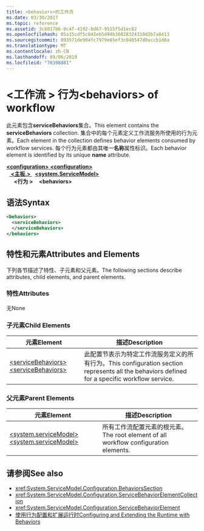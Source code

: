 ```yaml
---
title: <behaviors>的工作流
ms.date: 03/30/2017
ms.topic: reference
ms.assetid: 3c6017b6-0c4f-4192-bd67-9515f5d1ec82
ms.openlocfilehash: 05a15cdf5c043eb5d94b36028324310d2b7a8413
ms.sourcegitcommit: 093571de904fc7979e85ef3c048547d0accb1d8a
ms.translationtype: MT
ms.contentlocale: zh-CN
ms.lasthandoff: 09/06/2019
ms.locfileid: "70398881"
---
```

# <a name="behaviors-of-workflow"></a><span data-ttu-id="f4c1f-102">\<工作流 > 行为</span><span class="sxs-lookup"><span data-stu-id="f4c1f-102">\<behaviors> of workflow</span></span>
<span data-ttu-id="f4c1f-103">此元素包含**serviceBehaviors**集合。</span><span class="sxs-lookup"><span data-stu-id="f4c1f-103">This element contains the **serviceBehaviors** collection.</span></span>  <span data-ttu-id="f4c1f-104">集合中的每个元素定义工作流服务所使用的行为元素。</span><span class="sxs-lookup"><span data-stu-id="f4c1f-104">Each element in the collection defines behavior elements consumed by workflow services.</span></span> <span data-ttu-id="f4c1f-105">每个行为元素都由其唯一**名称**属性标识。</span><span class="sxs-lookup"><span data-stu-id="f4c1f-105">Each behavior element is identified by its unique **name** attribute.</span></span>  
  
<span data-ttu-id="f4c1f-106">[ **\<configuration>** ](../configuration-element.md)</span><span class="sxs-lookup"><span data-stu-id="f4c1f-106">[**\<configuration>**](../configuration-element.md)</span></span>\
<span data-ttu-id="f4c1f-107">&nbsp;&nbsp;[ **\<主板.>** ](system-servicemodel-of-workflow.md)</span><span class="sxs-lookup"><span data-stu-id="f4c1f-107">&nbsp;&nbsp;[**\<system.ServiceModel>**](system-servicemodel-of-workflow.md)</span></span>\
<span data-ttu-id="f4c1f-108">&nbsp;&nbsp;&nbsp;&nbsp; **\<行为 >**</span><span class="sxs-lookup"><span data-stu-id="f4c1f-108">&nbsp;&nbsp;&nbsp;&nbsp;**\<behaviors>**</span></span>  
  
## <a name="syntax"></a><span data-ttu-id="f4c1f-109">语法</span><span class="sxs-lookup"><span data-stu-id="f4c1f-109">Syntax</span></span>  
  
```xml  
<behaviors>  
  <serviceBehaviors>  
  </serviceBehaviors>  
</behaviors>  
```  
  
## <a name="attributes-and-elements"></a><span data-ttu-id="f4c1f-110">特性和元素</span><span class="sxs-lookup"><span data-stu-id="f4c1f-110">Attributes and Elements</span></span>  
 <span data-ttu-id="f4c1f-111">下列各节描述了特性、子元素和父元素。</span><span class="sxs-lookup"><span data-stu-id="f4c1f-111">The following sections describe attributes, child elements, and parent elements.</span></span>  
  
### <a name="attributes"></a><span data-ttu-id="f4c1f-112">特性</span><span class="sxs-lookup"><span data-stu-id="f4c1f-112">Attributes</span></span>  
 <span data-ttu-id="f4c1f-113">无</span><span class="sxs-lookup"><span data-stu-id="f4c1f-113">None</span></span>  
  
### <a name="child-elements"></a><span data-ttu-id="f4c1f-114">子元素</span><span class="sxs-lookup"><span data-stu-id="f4c1f-114">Child Elements</span></span>  
  
|<span data-ttu-id="f4c1f-115">元素</span><span class="sxs-lookup"><span data-stu-id="f4c1f-115">Element</span></span>|<span data-ttu-id="f4c1f-116">描述</span><span class="sxs-lookup"><span data-stu-id="f4c1f-116">Description</span></span>|  
|-------------|-----------------|  
|[<span data-ttu-id="f4c1f-117">\<serviceBehaviors></span><span class="sxs-lookup"><span data-stu-id="f4c1f-117">\<serviceBehaviors></span></span>](servicebehaviors-of-workflow.md)|<span data-ttu-id="f4c1f-118">此配置节表示为特定工作流服务定义的所有行为。</span><span class="sxs-lookup"><span data-stu-id="f4c1f-118">This configuration section represents all the behaviors defined for a specific workflow service.</span></span>|  
  
### <a name="parent-elements"></a><span data-ttu-id="f4c1f-119">父元素</span><span class="sxs-lookup"><span data-stu-id="f4c1f-119">Parent Elements</span></span>  
  
|<span data-ttu-id="f4c1f-120">元素</span><span class="sxs-lookup"><span data-stu-id="f4c1f-120">Element</span></span>|<span data-ttu-id="f4c1f-121">描述</span><span class="sxs-lookup"><span data-stu-id="f4c1f-121">Description</span></span>|  
|-------------|-----------------|  
|[<span data-ttu-id="f4c1f-122">\<system.serviceModel></span><span class="sxs-lookup"><span data-stu-id="f4c1f-122">\<system.serviceModel></span></span>](../wcf/system-servicemodel.md)|<span data-ttu-id="f4c1f-123">所有工作流配置元素的根元素。</span><span class="sxs-lookup"><span data-stu-id="f4c1f-123">The root element of all workflow configuration elements.</span></span>|  
  
## <a name="see-also"></a><span data-ttu-id="f4c1f-124">请参阅</span><span class="sxs-lookup"><span data-stu-id="f4c1f-124">See also</span></span>

- <xref:System.ServiceModel.Configuration.BehaviorsSection>
- <xref:System.ServiceModel.Configuration.ServiceBehaviorElementCollection>
- <xref:System.ServiceModel.Configuration.ServiceBehaviorElement>
- [<span data-ttu-id="f4c1f-125">使用行为配置和扩展运行时</span><span class="sxs-lookup"><span data-stu-id="f4c1f-125">Configuring and Extending the Runtime with Behaviors</span></span>](../../../wcf/extending/configuring-and-extending-the-runtime-with-behaviors.md)
